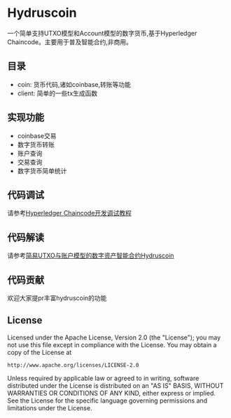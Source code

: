 # Hydruscoin
一个简单支持UTXO模型和Account模型的数字货币,基于Hyperledger Chaincode。主要用于普及智能合约,非商用。

## 目录
* coin: 货币代码,诸如coinbase,转账等功能
* client: 简单的一些tx生成函数

## 实现功能
* coinbase交易
* 数字货币转账
* 账户查询
* 交易查询
* 数字货币简单统计

## 代码调试
请参考[Hyperledger Chaincode开发调试教程](http://hydrus.io/2016/10/hyperledger-chaincode-debug/)

## 代码解读
请参考[简易UTXO与账户模型的数字资产智能合约Hydruscoin](http://hydrus.io/2016/10/demo-hydruscoin/)

## 代码贡献
欢迎大家提pr丰富hydruscoin的功能

## License
Licensed under the Apache License, Version 2.0 (the "License"); you may not use this file except in compliance with the License. You may obtain a copy of the License at
```
http://www.apache.org/licenses/LICENSE-2.0
```
Unless required by applicable law or agreed to in writing, software distributed under the License is distributed on an "AS IS" BASIS, WITHOUT WARRANTIES OR CONDITIONS OF ANY KIND, either express or implied. See the License for the specific language governing permissions and limitations under the License.